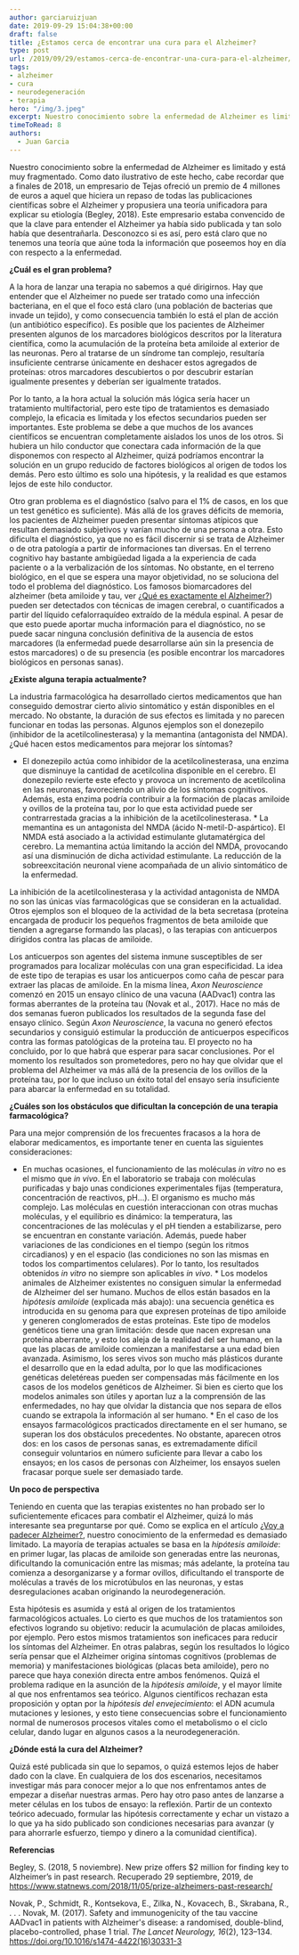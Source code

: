 ```yaml
---
author: garciaruizjuan
date: 2019-09-29 15:04:38+00:00
draft: false
title: ¿Estamos cerca de encontrar una cura para el Alzheimer?
type: post
url: /2019/09/29/estamos-cerca-de-encontrar-una-cura-para-el-alzheimer/
tags:
- alzheimer
- cura
- neurodegeneración
- terapia
hero: "/img/3.jpeg"
excerpt: Nuestro conocimiento sobre la enfermedad de Alzheimer es limitado y está muy fragmentado. Como dato ilustrativo de este hecho, cabe recordar que a finales de 2018, un empresario de Tejas ofreció un premio de 4 millones de euros a aquel que hiciera un repaso de todas las publicaciones científicas sobre el Alzheimer y propusiera una teoría unificadora para explicar su etiología (Begley, 2018). Este empresario estaba convencido de que la clave...
timeToRead: 8
authors:
  - Juan Garcia
---
```





Nuestro conocimiento sobre la enfermedad de Alzheimer es limitado y está muy fragmentado. Como dato ilustrativo de este hecho, cabe recordar que a finales de 2018, un empresario de Tejas ofreció un premio de 4 millones de euros a aquel que hiciera un repaso de todas las publicaciones científicas sobre el Alzheimer y propusiera una teoría unificadora para explicar su etiología (Begley, 2018). Este empresario estaba convencido de que la clave para entender el Alzheimer ya había sido publicada y tan solo había que desentrañarla. Desconozco si es así, pero está claro que no tenemos una teoría que aúne toda la información que poseemos hoy en día con respecto a la enfermedad. 







**¿Cuál es el gran problema?**







A la hora de lanzar una terapia no sabemos a qué dirigirnos. Hay que entender que el Alzheimer no puede ser tratado como una infección bacteriana, en el que el foco está claro (una población de bacterias que invade un tejido), y como consecuencia también lo está el plan de acción (un antibiótico específico). Es posible que los pacientes de Alzheimer presenten algunos de los marcadores biológicos descritos por la literatura científica, como la acumulación de la proteína beta amiloide al exterior de las neuronas. Pero al tratarse de un síndrome tan complejo, resultaría insuficiente centrarse únicamente en deshacer estos agregados de proteínas: otros marcadores descubiertos o por descubrir estarían igualmente presentes y deberían ser igualmente tratados. 







Por lo tanto, a la hora actual la solución más lógica sería hacer un tratamiento multifactorial, pero este tipo de tratamientos es demasiado complejo, la eficacia es limitada y los efectos secundarios pueden ser importantes. Este problema se debe a que muchos de los avances científicos se encuentran completamente aislados los unos de los otros. Si hubiera un hilo conductor que conectara cada información de la que disponemos con respecto al Alzheimer, quizá podríamos encontrar la solución en un grupo reducido de factores biológicos al origen de todos los demás. Pero esto último es solo una hipótesis, y la realidad es que estamos lejos de este hilo conductor.







Otro gran problema es el diagnóstico (salvo para el 1% de casos, en los que un test genético es suficiente). Más allá de los graves déficits de memoria, los pacientes de Alzheimer pueden presentar síntomas atípicos que resultan demasiado subjetivos y varían mucho de una persona a otra. Esto dificulta el diagnóstico, ya que no es fácil discernir si se trata de Alzheimer o de otra patología a partir de informaciones tan diversas. En el terreno cognitivo hay bastante ambigüedad ligada a la experiencia de cada paciente o a la verbalización de los síntomas. No obstante, en el terreno biológico, en el que se espera una mayor objetividad, no se soluciona del todo el problema del diagnóstico. Los famosos biomarcadores del alzheimer (beta amiloide y tau, ver [¿Qué es exactamente el Alzheimer?](https://nervousystem.home.blog/2019/09/01/que-es-exactamente-el-alzheimer/)) pueden ser detectados con técnicas de imagen cerebral, o cuantificados a partir del líquido cefalorraquídeo extraído de la médula espinal. A pesar de que esto puede aportar mucha información para el diagnóstico, no se puede sacar ninguna conclusión definitiva de la ausencia de estos marcadores (la enfermedad puede desarrollarse aún sin la presencia de estos marcadores) o de su presencia (es posible encontrar los marcadores biológicos en personas sanas).







**¿Existe alguna terapia actualmente?**







La industria farmacológica ha desarrollado ciertos medicamentos que han conseguido demostrar cierto alivio sintomático y están disponibles en el mercado. No obstante, la duración de sus efectos es limitada y no parecen funcionar en todas las personas. Algunos ejemplos son el donezepilo (inhibidor de la acetilcolinesterasa) y la memantina (antagonista del NMDA). ¿Qué hacen estos medicamentos para mejorar los síntomas? 





  * El donezepilo actúa como inhibidor de la acetilcolinesterasa, una enzima que disminuye la cantidad de acetilcolina disponible en el cerebro. El donezepilo revierte este efecto y provoca un incremento de acetilcolina en las neuronas, favoreciendo un alivio de los síntomas cognitivos. Además, esta enzima podría contribuir a la formación de placas amiloide y ovillos de la proteína tau, por lo que esta actividad puede ser contrarrestada gracias a la inhibición de la acetilcolinesterasa.  * La memantina es un antagonista del NMDA (ácido N-metil-D-aspártico). El NMDA está asociado a la actividad estimulante glutamatérgica del cerebro. La memantina actúa limitando la acción del NMDA, provocando así una disminución de dicha actividad estimulante. La reducción de la sobreexcitación neuronal viene acompañada de un alivio sintomático de la enfermedad. 





La inhibición de la acetilcolinesterasa y la actividad antagonista de NMDA no son las únicas vías farmacológicas que se consideran en la actualidad. Otros ejemplos son el bloqueo de la actividad de la beta secretasa (proteína encargada de producir los pequeños fragmentos de beta amiloide que tienden a agregarse formando las placas), o las terapias con anticuerpos dirigidos contra las placas de amiloide.







Los anticuerpos son agentes del sistema inmune susceptibles de ser programados para localizar moléculas con una gran especificidad. La idea de este tipo de terapias es usar los anticuerpos como caña de pescar para extraer las placas de amiloide. En la misma línea, _Axon Neuroscience_ comenzó en 2015 un ensayo clínico de una vacuna (AADvac1) contra las formas aberrantes de la proteína tau (Novak et al., 2017). Hace no más de dos semanas fueron publicados los resultados de la segunda fase del ensayo clínico. Según _Axon Neuroscience_, la vacuna no generó efectos secundarios y consiguió estimular la producción de anticuerpos específicos contra las formas patológicas de la proteína tau. El proyecto no ha concluido, por lo que habrá que esperar para sacar conclusiones. Por el momento los resultados son prometedores, pero no hay que olvidar que el problema del Alzheimer va más allá de la presencia de los ovillos de la proteína tau, por lo que incluso un éxito total del ensayo sería insuficiente para abarcar la enfermedad en su totalidad.







**¿Cuáles son los obstáculos que dificultan la concepción de una terapia farmacológica?**







Para una mejor comprensión de los frecuentes fracasos a la hora de elaborar medicamentos, es importante tener en cuenta las siguientes consideraciones:





  * En muchas ocasiones, el funcionamiento de las moléculas _in vitro_ no es el mismo que _in vivo_. En el laboratorio se trabaja con moléculas purificadas y bajo unas condiciones experimentales fijas (temperatura, concentración de reactivos, pH…). El organismo es mucho más complejo. Las moléculas en cuestión interaccionan con otras muchas moléculas, y el equilibrio es dinámico: la temperatura, las concentraciones de las moléculas y el pH tienden a estabilizarse, pero se encuentran en constante variación. Además, puede haber variaciones de las condiciones en el tiempo (según los ritmos circadianos) y en el espacio (las condiciones no son las mismas en todos los compartimentos celulares). Por lo tanto, los resultados obtenidos _in vitro_ no siempre son aplicables _in vivo_.  * Los modelos animales de Alzheimer existentes no consiguen simular la enfermedad de Alzheimer del ser humano. Muchos de ellos están basados en la _hipótesis amiloide_ (explicada más abajo): una secuencia genética es introducida en su genoma para que expresen proteínas de tipo amiloide y generen conglomerados de estas proteínas. Este tipo de modelos genéticos tiene una gran limitación: desde que nacen expresan una proteína aberrante, y esto los aleja de la realidad del ser humano, en la que las placas de amiloide comienzan a manifestarse a una edad bien avanzada. Asimismo, los seres vivos son mucho más plásticos durante el desarrollo que en la edad adulta, por lo que las modificaciones genéticas deletéreas pueden ser compensadas más fácilmente en los casos de los modelos genéticos de Alzheimer. Si bien es cierto que los modelos animales son útiles y aportan luz a la comprensión de las enfermedades, no hay que olvidar la distancia que nos separa de ellos cuando se extrapola la información al ser humano.   * En el caso de los ensayos farmacológicos practicados directamente en el ser humano, se superan los dos obstáculos precedentes. No obstante, aparecen otros dos: en los casos de personas sanas, es extremadamente difícil conseguir voluntarios en número suficiente para llevar a cabo los ensayos; en los casos de personas con Alzheimer, los ensayos suelen fracasar porque suele ser demasiado tarde. 





**Un poco de perspectiva**







Teniendo en cuenta que las terapias existentes no han probado ser lo suficientemente eficaces para combatir el Alzheimer, quizá lo más interesante sea preguntarse por qué. Como se explica en el artículo [¿Voy a padecer Alzheimer?](https://nervousystem.home.blog/2019/09/15/voy-a-padecer-alzheimer/), nuestro conocimiento de la enfermedad es demasiado limitado. La mayoría de terapias actuales se basa en la _hipótesis amiloide_: en primer lugar, las placas de amiloide son generadas entre las neuronas, dificultando la comunicación entre las mismas; más adelante, la proteína tau comienza a desorganizarse y a formar ovillos, dificultando el transporte de moléculas a través de los microtúbulos en las neuronas, y estas desregulaciones acaban originando la neurodegeneración. 







Esta hipótesis es asumida y está al origen de los tratamientos farmacológicos actuales. Lo cierto es que muchos de los tratamientos son efectivos logrando su objetivo: reducir la acumulación de placas amiloides, por ejemplo. Pero estos mismos tratamientos son ineficaces para reducir los síntomas del Alzheimer. En otras palabras, según los resultados lo lógico sería pensar que el Alzheimer origina síntomas cognitivos (problemas de memoria) y manifestaciones biológicas (placas beta amiloide), pero no parece que haya conexión directa entre ambos fenómenos. Quizá el problema radique en la asunción de la _hipótesis amiloide_, y el mayor límite al que nos enfrentamos sea teórico. Algunos científicos rechazan esta proposición y optan por la _hipótesis del envejecimiento_: el ADN acumula mutaciones y lesiones, y esto tiene consecuencias sobre el funcionamiento normal de numerosos procesos vitales como el metabolismo o el ciclo celular, dando lugar en algunos casos a la neurodegeneración.







**¿Dónde está la cura del Alzheimer?**







Quizá esté publicada sin que lo sepamos, o quizá estemos lejos de haber dado con la clave. En cualquiera de los dos escenarios, necesitamos investigar más para conocer mejor a lo que nos enfrentamos antes de empezar a diseñar nuestras armas. Pero hay otro paso antes de lanzarse a meter células en los tubos de ensayo: la reflexión. Partir de un contexto teórico adecuado, formular las hipótesis correctamente y echar un vistazo a lo que ya ha sido publicado son condiciones necesarias para avanzar (y para ahorrarle esfuerzo, tiempo y dinero a la comunidad científica).







**Referencias**







Begley,
S. (2018, 5 noviembre). New prize offers $2 million for finding key to
Alzheimer’s in past research. Recuperado
29 septiembre, 2019, de
https://www.statnews.com/2018/11/05/prize-alzheimers-past-research/







Novak, P., Schmidt, R., Kontsekova, E.,
Zilka, N., Kovacech, B., Skrabana, R., . . . Novak, M. (2017).
Safety and immunogenicity of the tau vaccine AADvac1 in patients with
Alzheimer's disease: a randomised, double-blind, placebo-controlled, phase 1
trial. _The Lancet
Neurology, 16_(2),
123–134. https://doi.org/10.1016/s1474-4422(16)30331-3



